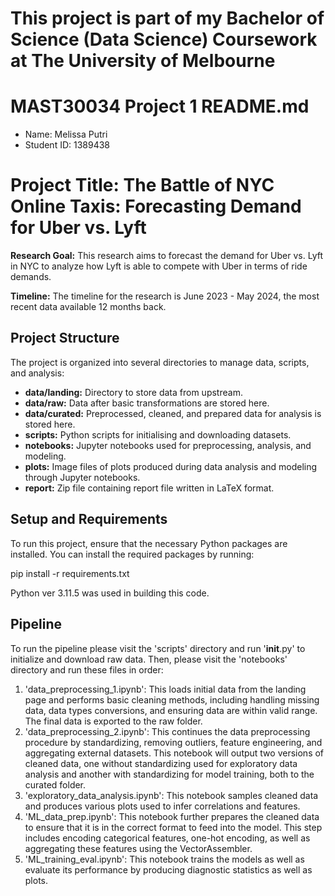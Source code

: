 # This project is part of my Bachelor of Science (Data Science) Coursework at The University of Melbourne
# MAST30034 Project 1 README.md
- Name: Melissa Putri
- Student ID: 1389438

# Project Title: The Battle of NYC Online Taxis: Forecasting Demand for Uber vs. Lyft

**Research Goal:** This research aims to forecast the demand for Uber vs. Lyft in NYC to analyze how Lyft is able to compete with Uber in terms of ride demands.

**Timeline:** The timeline for the research is June 2023 - May 2024, the most recent data available 12 months back.

## Project Structure
The project is organized into several directories to manage data, scripts, and analysis:

- **data/landing:** Directory to store data from upstream. 
- **data/raw:** Data after basic transformations are stored here.
- **data/curated:** Preprocessed, cleaned, and prepared data for analysis is stored here.
- **scripts:** Python scripts for initialising and downloading datasets.
- **notebooks:** Jupyter notebooks used for preprocessing, analysis, and modeling.
- **plots:** Image files of plots produced during data analysis and modeling through Jupyter notebooks.
- **report:** Zip file containing report file written in LaTeX format.

## Setup and Requirements
To run this project, ensure that the necessary Python packages are installed. You can install the required packages by running:

pip install -r requirements.txt

Python ver 3.11.5 was used in building this code.

## Pipeline

To run the pipeline please visit the 'scripts' directory and run '__init__.py' to initialize and download raw data.
Then, please visit the 'notebooks' directory and run these files in order:
1. 'data_preprocessing_1.ipynb': This loads initial data from the landing page and performs basic cleaning methods, including handling missing data, data types conversions, and ensuring data are within valid range. The final data is exported to the raw folder.
2. 'data_preprocessing_2.ipynb': This continues the data preprocessing procedure by standardizing, removing outliers, feature engineering, and aggregating external datasets. This notebook will output two versions of cleaned data, one without standardizing used for exploratory data analysis and another with standardizing for model training, both to the curated folder.
3. 'exploratory_data_analysis.ipynb': This notebook samples cleaned data and produces various plots used to infer correlations and features.
4. 'ML_data_prep.ipynb': This notebook further prepares the cleaned data to ensure that it is in the correct format to feed into the model. This step includes encoding categorical features, one-hot encoding, as well as aggregating these features using the VectorAssembler.
5. 'ML_training_eval.ipynb': This notebook trains the models as well as evaluate its performance by producing diagnostic statistics as well as plots.
